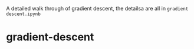A detailed walk through of gradient descent, the detailsa are all in `gradient descent.ipynb` 
# gradient-descent
